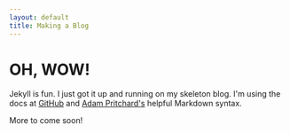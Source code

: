 ```yaml
---
layout: default
title: Making a Blog
---
```


OH, WOW!
========

Jekyll is fun. I just got it up and running on my skeleton blog. I'm using the docs at [GitHub](https://help.github.com/articles/using-jekyll-with-pages/) and [Adam Pritchard's](https://github.com/adam-p/markdown-here/wiki/Markdown-Cheatsheet) helpful Markdown syntax.

More to come soon!
